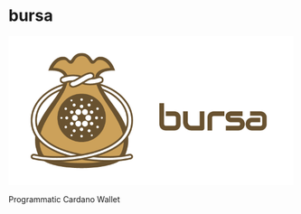 # bursa

<div align="center">
    <img src="./assets/bursa-logo-with-text-horizontal.png" alt="Bursa Logo" width="640">
</div>

Programmatic Cardano Wallet
